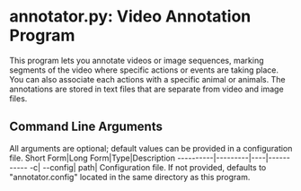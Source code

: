 # annotator.py: Video Annotation Program

This program lets you annotate videos or image sequences, marking segments of the video where specific actions or events are taking place.  You can also associate each actions with a specific animal or animals.  The annotations are stored in text files that are separate from video and image files.


## Command Line Arguments
All arguments are optional; default values can be provided in a configuration file.
Short Form|Long Form|Type|Description
----------|---------|----|-----------
-c| --config|    path|      Configuration file.  If not provided, defaults to "annotator.config" located in the same directory as this program.

